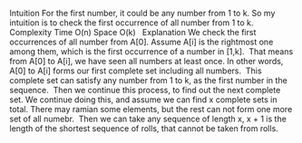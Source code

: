 Intuition
For the first number, it could be any number from 1 to k.
So my intuition is to check the first occurrence of all number from 1 to k.
​
Complexity
Time O(n)
Space O(k)
​
​
Explanation
We check the first occurrences of all number from A[0].
Assume A[i] is the rightmost one among them,
which is the first occurrence of a number in [1,k].
​
That means from A[0] to A[i],
we have seen all numbers at least once.
In other words, A[0] to A[i] forms our first complete set including all numbers.
​
This complete set can satisfy any number from 1 to k,
as the first number in the sequence.
​
Then we continue this process, to find out the next complete set.
We continue doing this, and assume we can find x complete sets in total.
There may ramian some elements, but the rest can not form one more set of all numebr.
​
Then we can take any sequence of length x,
x + 1 is the length of the shortest sequence of rolls,
that cannot be taken from rolls.